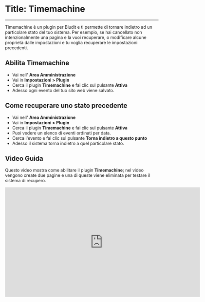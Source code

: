 # Title: Timemachine
<!-- Position: 2 -->
---
Timemachine è un plugin per Bludit e ti permette di tornare indietro ad un particolare stato del tuo sistema. Per esempio, se hai cancellato non intenzionalmente una pagina e la vuoi recuperare, o modificare alcune proprietà dalle impostazioni e tu voglia recuperare le impostazioni precedenti.

## Abilita Timemachine
- Vai nell' **Area Amministrazione**
- Vai in **Impostazioni > Plugin**
- Cerca il plugin **Timemachine** e fai clic sul pulsante **Attiva**
- Adesso ogni evento del tuo sito web viene salvato.

## Come recuperare uno stato precedente
- Vai nell' **Area Amministrazione**
- Vai in **Impostazioni > Plugin**
- Cerca il plugin **Timemachine** e fai clic sul pulsante **Attiva**
- Puoi vedere un elenco di eventi ordinati per data.
- Cerca l'evento e fai clic sul pulsante **Torna indietro a questo punto**
- Adesso il sistema torna indietro a quel particolare stato.

## Video Guida
Questo video mostra come abilitare il plugin **Timemachine**; nel video vengono create due pagine e una di queste viene eliminata per testare il sistema di recupero.

<div class="video-embed">
	<iframe width="640" height="360" src="https://www.youtube.com/embed/30VuB1INVBg?rel=0&amp;showinfo=0" frameborder="0" gesture="media" allowfullscreen></iframe>
</div>
